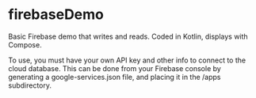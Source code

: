 # firebaseDemo
Basic Firebase demo that writes and reads. Coded in Kotlin, displays with Compose.

To use, you must have your own API key and other info to connect to the cloud database. This can be done from your Firebase console by generating a google-services.json file, and placing it in the /apps subdirectory.
